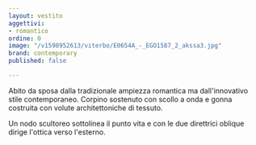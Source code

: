 ```yaml
---
layout: vestito
aggettivi:
- romantico
ordine: 0
image: "/v1598952613/viterbo/E0654A_-_EGO1587_2_akssa3.jpg"
brand: contemporary
published: false

---
```

Abito da sposa dalla tradizionale ampiezza romantica ma dall'innovativo stile contemporaneo. Corpino sostenuto con scollo a onda e gonna costruita con volute architettoniche di tessuto.

Un nodo scultoreo sottolinea il punto vita e con le due direttrici oblique dirige l'ottica verso l'esterno. 